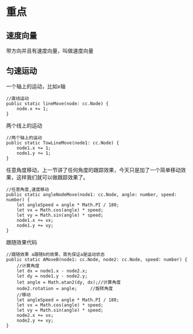 # 重点

## 速度向量
带方向并且有速度向量，叫做速度向量

## 匀速运动

一个轴上的运动，比如x轴
    
	//直线运动
    public static lineMove(node: cc.Node) {
        node.x += 1;
    }

两个线上的运动
    
	//两个轴上的运动
    public static TowLineMove(node1: cc.Node) {
        node1.x += 1;
        node1.y += 1;
    }

任意角度移动，上一节讲了任何角度的跟踪效果，今天只是加了一个简单移动效果，这样我们就可以做跟踪效果了。

	//任意角度,速度移动
    public static angleNodeMove(node1: cc.Node, angle: number, speed: number) {
        let angleSpeed = angle * Math.PI / 180;
        let vx = Math.cos(angle) * speed;
        let vy = Math.sin(angle) * speed;
        node1.x += vx;
        node1.y += vy;
    }

跟随效果代码

	//跟随效果 a跟随b的效果，首先保证a是运动状态
    public static AMoveB(node1: cc.Node, node2: cc.Node, speed: number) {
        //计算角度
        let dx = node1.x - node2.x;
        let dy = node1.y - node2.y;
        let angle = Math.atan2(dy, dx);//计算角度
        node2.rotation = angle;     //旋转角度
        //移动
        let angleSpeed = angle * Math.PI / 180;
        let vx = Math.cos(angle) * speed;
        let vy = Math.sin(angle) * speed;
        node2.x += vx;
        node2.y += vy;
    }